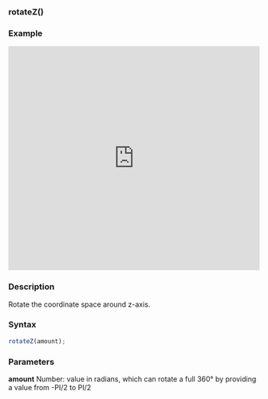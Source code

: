 ### rotateZ()

### Example

<iframe width="100%" height="450px" src="https://shader-park.appspot.com/sculpture/-LjgpDqZvtKKdKxLfAtz?example=true&embed=true" frameborder="0"></iframe>

### Description
Rotate the coordinate space around z-axis.

### Syntax
```js
rotateZ(amount);
```
### Parameters
**amount** Number: value in radians, which can rotate a full 360° by providing a value from -PI/2 to PI/2